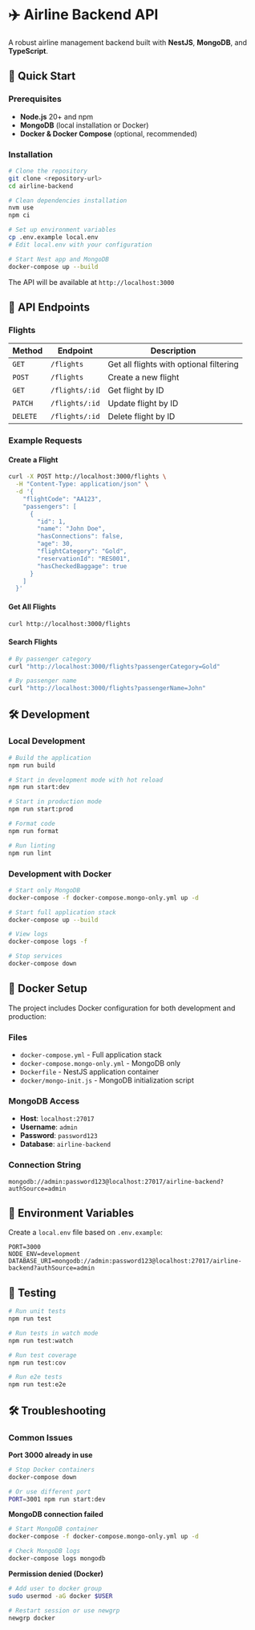 # ✈️ Airline Backend API

A robust airline management backend built with **NestJS**, **MongoDB**, and **TypeScript**.

## 🚀 Quick Start

### Prerequisites

- **Node.js** 20+ and npm
- **MongoDB** (local installation or Docker)
- **Docker & Docker Compose** (optional, recommended)

### Installation

```bash
# Clone the repository
git clone <repository-url>
cd airline-backend

# Clean dependencies installation
nvm use
npm ci

# Set up environment variables
cp .env.example local.env
# Edit local.env with your configuration

# Start Nest app and MongoDB
docker-compose up --build

```

The API will be available at `http://localhost:3000`

## 📡 API Endpoints

### Flights

| Method     | Endpoint         | Description                             |
| ---------- | ---------------- | --------------------------------------- |
| `GET`    | `/flights`     | Get all flights with optional filtering |
| `POST`   | `/flights`     | Create a new flight                     |
| `GET`    | `/flights/:id` | Get flight by ID                        |
| `PATCH`  | `/flights/:id` | Update flight by ID                     |
| `DELETE` | `/flights/:id` | Delete flight by ID                     |

### Example Requests

#### Create a Flight

```bash
curl -X POST http://localhost:3000/flights \
  -H "Content-Type: application/json" \
  -d '{
    "flightCode": "AA123",
    "passengers": [
      {
        "id": 1,
        "name": "John Doe",
        "hasConnections": false,
        "age": 30,
        "flightCategory": "Gold",
        "reservationId": "RES001",
        "hasCheckedBaggage": true
      }
    ]
  }'
```

#### Get All Flights

```bash
curl http://localhost:3000/flights
```

#### Search Flights

```bash
# By passenger category
curl "http://localhost:3000/flights?passengerCategory=Gold"

# By passenger name
curl "http://localhost:3000/flights?passengerName=John"
```

## 🛠 Development

### Local Development

```bash
# Build the application
npm run build

# Start in development mode with hot reload
npm run start:dev

# Start in production mode
npm run start:prod

# Format code
npm run format

# Run linting
npm run lint
```

### Development with Docker

```bash
# Start only MongoDB
docker-compose -f docker-compose.mongo-only.yml up -d

# Start full application stack
docker-compose up --build

# View logs
docker-compose logs -f

# Stop services
docker-compose down
```

## 🐳 Docker Setup

The project includes Docker configuration for both development and production:

### Files

- `docker-compose.yml` - Full application stack
- `docker-compose.mongo-only.yml` - MongoDB only
- `Dockerfile` - NestJS application container
- `docker/mongo-init.js` - MongoDB initialization script

### MongoDB Access

- **Host**: `localhost:27017`
- **Username**: `admin`
- **Password**: `password123`
- **Database**: `airline-backend`

### Connection String

```
mongodb://admin:password123@localhost:27017/airline-backend?authSource=admin
```

## 🔧 Environment Variables

Create a `local.env` file based on `.env.example`:

```env
PORT=3000
NODE_ENV=development
DATABASE_URI=mongodb://admin:password123@localhost:27017/airline-backend?authSource=admin
```

## 🧪 Testing

```bash
# Run unit tests
npm run test

# Run tests in watch mode
npm run test:watch

# Run test coverage
npm run test:cov

# Run e2e tests
npm run test:e2e
```

## 🛠 Troubleshooting

### Common Issues

**Port 3000 already in use**

```bash
# Stop Docker containers
docker-compose down

# Or use different port
PORT=3001 npm run start:dev
```

**MongoDB connection failed**

```bash
# Start MongoDB container
docker-compose -f docker-compose.mongo-only.yml up -d

# Check MongoDB logs
docker-compose logs mongodb
```

**Permission denied (Docker)**

```bash
# Add user to docker group
sudo usermod -aG docker $USER

# Restart session or use newgrp
newgrp docker
```
